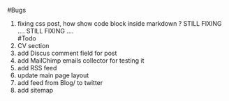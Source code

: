 #Bugs
1) fixing css post, how show code block inside markdown ?
STILL FIXING ....  STILL FIXING ....  
#Todo
1) CV section
2) add Discus comment field for post
3) add MailChimp emails collector for testing it
4) add RSS feed
5) update main page layout
6) add feed from Blog/ to twitter
7) add sitemap
